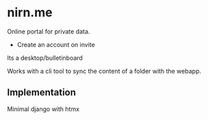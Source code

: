 # nirn.me

Online portal for private data.

- Create an account on invite

Its a desktop/bulletinboard

Works with a cli tool to sync the content of a folder with the webapp.


## Implementation

Minimal django with htmx

